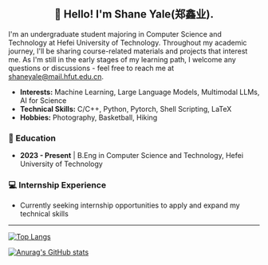 <h2 align="center">👋 Hello! I'm Shane Yale(郑鑫业).</h2>

I'm an undergraduate student majoring in Computer Science and Technology at Hefei University of Technology. Throughout my academic journey, I'll be sharing course-related materials and projects that interest me. As I'm still in the early stages of my learning path, I welcome any questions or discussions - feel free to reach me at shaneyale@mail.hfut.edu.cn.

- **Interests:** Machine Learning, Large Language Models, Multimodal LLMs, AI for Science  
- **Technical Skills:** C/C++, Python, Pytorch, Shell Scripting, LaTeX
- **Hobbies:** Photography, Basketball, Hiking 

### 📖 Education
- **2023 - Present** | B.Eng in Computer Science and Technology, Hefei University of Technology

### 💻 Internship Experience
- Currently seeking internship opportunities to apply and expand my technical skills

---

[![Top Langs](https://github-readme-stats.vercel.app/api/top-langs/?username=zeta186012&layout=compact&card_width=470)](https://github.com/anuraghazra/github-readme-stats)

[![Anurag's GitHub stats](https://github-readme-stats.vercel.app/api?username=zeta186012&show_icons=true)](https://github.com/anuraghazra/github-readme-stats)

